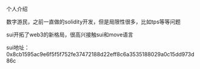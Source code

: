 个人介绍

数字游民，之前一直做的solidity开发，但是局限性很多，比如tps等等问题

sui开拓了web3的新格局，很高兴接触sui和move语言

sui地址：0x8cb1595ac9e6f5f5f752fe37472188d22eff8c6a3535188029a0c15dd973d86c

